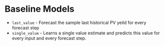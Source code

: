 # Baseline Models

 - `last_value` - Forecast the sample last historical PV yeild for every forecast step
 - `single_value` - Learns a single value estimate and predicts this value for every input and every
     forecast step.